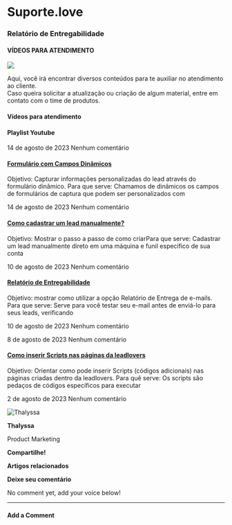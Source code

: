 # Suporte.love

### Relatório de Entregabilidade

#### VÍDEOS PARA ATENDIMENTO

![](https://suporte.love/wp-content/uploads/2020/09/homeNew2023.svg)

Aqui, você irá encontrar diversos conteúdos para te auxiliar no atendimento ao cliente. \
Caso queira solicitar a atualização ou criação de algum material, entre em contato com o time de produtos.

#### Vídeos para atendimento

#### Playlist Youtube

14 de agosto de 2023 Nenhum comentário

#### [Formulário com Campos Dinâmicos](https://suporte.love/formulario-com-campos-dinamicos/)

Objetivo: Capturar informações personalizadas do lead através do formulário dinâmico. Para que serve: Chamamos de dinâmicos os campos de formulários de captura que podem ser personalizados com

14 de agosto de 2023 Nenhum comentário

#### [Como cadastrar um lead manualmente?](https://suporte.love/cadastrar-lead-manualmente/)

Objetivo: Mostrar o passo a passo de como criarPara que serve: Cadastrar um lead manualmente direto em uma máquina e funil especifico de sua conta

10 de agosto de 2023 Nenhum comentário

#### [Relatório de Entregabilidade](broken-reference)

Objetivo: mostrar como utilizar a opção Relatório de Entrega de e-mails. Para que serve: Serve para você testar seu e-mail antes de enviá-lo para seus leads, verificando

10 de agosto de 2023 Nenhum comentário

8 de agosto de 2023 Nenhum comentário

#### [Como inserir Scripts nas páginas da leadlovers](https://suporte.love/inserir-script/)

Objetivo: Orientar como pode inserir Scripts (códigos adicionais) nas páginas criadas dentro da leadlovers. Para quê serve: Os scripts são pedaços de códigos específicos para executar

2 de agosto de 2023 Nenhum comentário

![Thalyssa](https://suporte.love/wp-content/uploads/2020/09/avatar-whats-afiliados-img-18341-20191204112756-281x300.jpg)

**Thalyssa**

Product Marketing

**Compartilhe!**

**Artigos relacionados**

**Deixe seu comentário**

No comment yet, add your voice below!

***

#### Add a Comment <a href="#reply-title" id="reply-title"></a>
